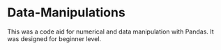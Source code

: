 ﻿# Data-Manipulations
This was a code aid for numerical and data manipulation with Pandas. It was designed for beginner level.
